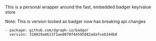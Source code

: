This is a personal wrapper around the fast, embedded badger key/value store

Note: This is version locked as badger now has breaking api changes

```
- package: github.com/dgraph-io/badger
  version: 310029a4613f1ae8070f44595082adafceb344b8
```
